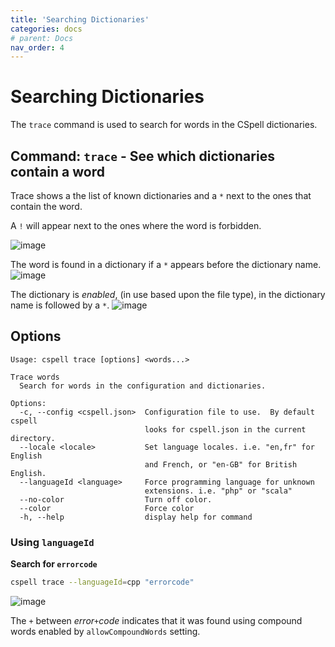 ```yaml
---
title: 'Searching Dictionaries'
categories: docs
# parent: Docs
nav_order: 4
---
```


# Searching Dictionaries

The `trace` command is used to search for words in the CSpell dictionaries.

## Command: `trace` - See which dictionaries contain a word

Trace shows a the list of known dictionaries and a `*` next to the ones that contain the word.

A `!` will appear next to the ones where the word is forbidden.

![image](https://user-images.githubusercontent.com/3740137/130417575-71da1608-db90-4db3-9679-25ed32227df5.png)

The word is found in a dictionary if a `*` appears before the dictionary name. ![image](https://user-images.githubusercontent.com/3740137/130417834-5f8ae058-6723-4801-b950-d8864809206d.png)

The dictionary is _enabled_, (in use based upon the file type), in the dictionary name is followed by a `*`. ![image](https://user-images.githubusercontent.com/3740137/130418257-583ba581-2ff9-459a-a888-6016a93666ab.png)

## Options

```
Usage: cspell trace [options] <words...>

Trace words
  Search for words in the configuration and dictionaries.

Options:
  -c, --config <cspell.json>  Configuration file to use.  By default cspell
                              looks for cspell.json in the current directory.
  --locale <locale>           Set language locales. i.e. "en,fr" for English
                              and French, or "en-GB" for British English.
  --languageId <language>     Force programming language for unknown
                              extensions. i.e. "php" or "scala"
  --no-color                  Turn off color.
  --color                     Force color
  -h, --help                  display help for command
```

### Using `languageId`

**Search for `errorcode`**

```sh
cspell trace --languageId=cpp "errorcode"
```

![image](https://user-images.githubusercontent.com/3740137/130419629-0d8b6781-f775-4b9f-beac-4d9b98505893.png)

The `+` between _error`+`code_ indicates that it was found using compound words enabled by `allowCompoundWords` setting.

<!---
cspell:ignore errorcode
--->
